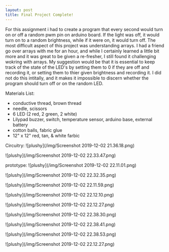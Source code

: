 ```yaml
---
layout: post
title: Final Project Complete! 
---
```


For this assignment i had to create a program that every second would turn on or off a random pwm pin on arduino board. If the light was off, it would turn on to a random brightness, while if it were on, it would turn off. The most difficult aspect of this project was understanding arrays. I had a friend go over arrays with me for an hour, and while I certainly learned a little bit more and it was great to be given a re-fresher, I still found it challenging wokring with arrays. My suggestion would be that it is essential to keep track of the state of the LED's by setting them to 0 if they are off and recording it, or setting them to thier given brightness and recording it. I did not do this intitally, and it makes it impossible to discern whether the program should turn off or on the random LED.

Materials List:
- conductive thread, brown thread
- needle, scissors
- 6 LED (2 red, 2 green, 2 white)
- Lilypad buzzer, switch, temperature sensor, arduino base, external battery
- cotton balls, fabric glue
- 12" x 12" red, tan, & white farbic



Circuitry:
![plushy](/img/Screenshot 2019-12-02 21.36.18.png)

![plushy](/img/Screenshot 2019-12-02 22.33.47.png)

prototype:
![plushy](/img/Screenshot 2019-12-02 22.11.01.png)

![plushy](/img/Screenshot 2019-12-02 22.32.35.png)

![plushy](/img/Screenshot 2019-12-02 22.11.59.png)

![plushy](/img/Screenshot 2019-12-02 22.12.10.png)

![plushy](/img/Screenshot 2019-12-02 22.12.27.png)

![plushy](/img/Screenshot 2019-12-02 22.38.30.png)

![plushy](/img/Screenshot 2019-12-02 22.38.41.png)

![plushy](/img/Screenshot 2019-12-02 22.38.53.png)

![plushy](/img/Screenshot 2019-12-02 22.12.27.png)

